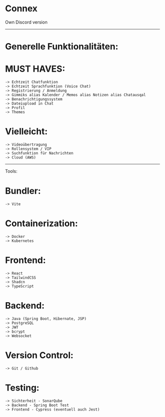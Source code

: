 # Connex
Own Discord version

--------------------------------------------------------
Generelle Funktionalitäten:
==========================

  MUST HAVES:
  ===========
    -> Echtzeit Chatfunktion
    -> Echtzeit Sprachfunktion (Voice Chat)
    -> Registrierung / Anmeldung
    -> Gimmiks alias Kalender / Memos alias Notizen alias Chatausqal
    -> Benachrichtigungssystem
    -> Dateiupload in Chat
    -> Profil
    -> Themes
    
  Vielleicht:
  ===========
    -> Videoübertragung
    -> Rollensystem / VIP
    -> Suchfunktion für Nachrichten
    -> Cloud (AWS)
    
--------------------------------------------------------

Tools:
######

  Bundler:
  ========
    -> Vite
    
  Containerization:
  =================
    -> Docker
    -> Kubernetes

  Frontend:
  =========
    -> React
    -> TailwindCSS
	-> Shadcn
	-> TypeScript
  
  Backend:
  ========
    -> Java (Spring Boot, Hibernate, JSP)
    -> PostgreSQL
    -> JWT
    -> bcrypt
    -> Websocket
    
  Version Control:
  ================
    -> Git / Github
    
  Testing:
  ========
    -> Sichterheit - SonarQube
    -> Backend - Spring Boot Test
    -> Frontend - Cypress (eventuell auch Jest)
